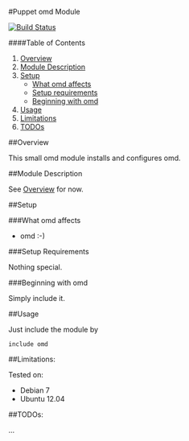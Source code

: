 
#Puppet omd Module

[![Build Status](https://travis-ci.org/fnerdwq/puppet-omd.svg?branch=master)](https://travis-ci.org/fnerdwq/puppet-omd)

####Table of Contents

1. [Overview](#overview)
2. [Module Description](#module-description)
3. [Setup](#setup)
    * [What omd affects](#what-omd-affects)
    * [Setup requirements](#setup-requirements)
    * [Beginning with omd](#beginning-with-omd)
4. [Usage](#usage)
5. [Limitations](#limitations)
6. [TODOs](#TODOs)

##Overview

This small omd module installs and configures omd.

##Module Description

See [Overview](#overview) for now.

##Setup

###What omd affects

* omd :-) 

###Setup Requirements

Nothing special.
	
###Beginning with omd	

Simply include it.

##Usage

Just include the module by 

```puppet
include omd
```

##Limitations:

Tested on:

* Debian 7
* Ubuntu 12.04

##TODOs:

...
